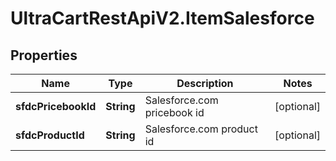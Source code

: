 # UltraCartRestApiV2.ItemSalesforce

## Properties
Name | Type | Description | Notes
------------ | ------------- | ------------- | -------------
**sfdcPricebookId** | **String** | Salesforce.com pricebook id | [optional] 
**sfdcProductId** | **String** | Salesforce.com product id | [optional] 


